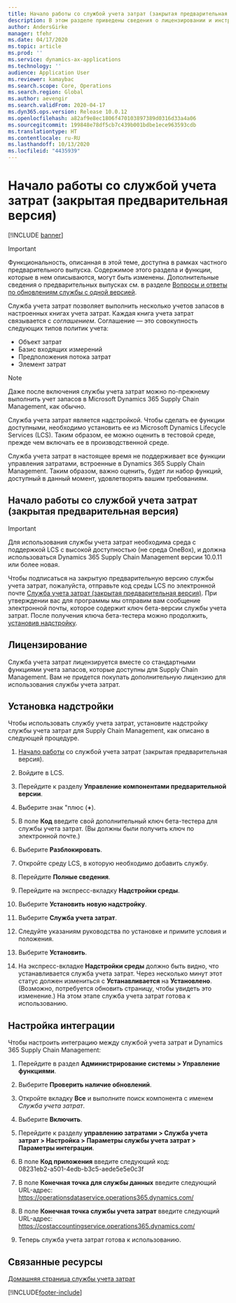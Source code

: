 ```yaml
---
title: Начало работы со службой учета затрат (закрытая предварительная версия)
description: В этом разделе приведены сведения о лицензировании и инструкции по установке для службы учета затрат.
author: AndersGirke
manager: tfehr
ms.date: 04/17/2020
ms.topic: article
ms.prod: ''
ms.service: dynamics-ax-applications
ms.technology: ''
audience: Application User
ms.reviewer: kamaybac
ms.search.scope: Core, Operations
ms.search.region: Global
ms.author: aevengir
ms.search.validFrom: 2020-04-17
ms.dyn365.ops.version: Release 10.0.12
ms.openlocfilehash: a82af9e8ec1806f470103897389d0316d33a4a06
ms.sourcegitcommit: 199848e78df5cb7c439b001bdbe1ece963593cdb
ms.translationtype: HT
ms.contentlocale: ru-RU
ms.lasthandoff: 10/13/2020
ms.locfileid: "4435939"
---
```

# <a name="get-started-with-the-cost-accounting-service-private-preview"></a>Начало работы со службой учета затрат (закрытая предварительная версия)

[!INCLUDE [banner](../includes/banner.md)]

> [!IMPORTANT]
> Функциональность, описанная в этой теме, доступна в рамках частного предварительного выпуска. Содержимое этого раздела и функции, которые в нем описываются, могут быть изменены. Дополнительные сведения о предварительных выпусках см. в разделе [Вопросы и ответы по обновлениям службы с одной версией](../../fin-ops-core/fin-ops/get-started/one-version.md).

Служба учета затрат позволяет выполнить несколько учетов запасов в настроенных книгах учета затрат. Каждая книга учета затрат связывается с *соглашением*. Соглашение — это совокупность следующих типов политик учета:

- Объект затрат
- Базис входящих измерений
- Предположения потока затрат
- Элемент затрат

> [!NOTE]
> Даже после включения службы учета затрат можно по-прежнему выполнить учет запасов в Microsoft Dynamics 365 Supply Chain Management, как обычно.

Служба учета затрат является надстройкой. Чтобы сделать ее функции доступными, необходимо установить ее из Microsoft Dynamics Lifecycle Services (LCS). Таким образом, ее можно оценить в тестовой среде, прежде чем включать ее в производственной среде.

Служба учета затрат в настоящее время не поддерживает все функции управления затратами, встроенные в Dynamics 365 Supply Chain Management. Таким образом, важно оценить, будет ли набор функций, доступный в данный момент, удовлетворять вашим требованиям.

## <a name="how-to-get-the-cost-accounting-service-private-preview"></a><a name="sign-up"></a>Начало работы со службой учета затрат (закрытая предварительная версия)

> [!IMPORTANT]
> Для использования службы учета затрат необходима среда с поддержкой LCS с высокой доступностью (не среда OneBox), и должна использоваться Dynamics 365 Supply Chain Management версии 10.0.11 или более новая.

Чтобы подписаться на закрытую предварительную версию службы учета затрат, пожалуйста, отправьте код среды LCS по электронной почте [Служба учета затрат (закрытая предварительная версия)](mailto:aevengir@microsoft.com?subject=Cost%20accounting%20service%20%28private%20preview%29). При утверждении вас для программы мы отправим вам сообщение электронной почты, которое содержит ключ бета-версии службы учета затрат. После получения ключа бета-тестера можно продолжить, [установив надстройку](#install).

## <a name="licensing"></a>Лицензирование

Служба учета затрат лицензируется вместе со стандартными функциями учета запасов, которые доступны для Supply Chain Management. Вам не придется покупать дополнительную лицензию для использования службы учета затрат.

## <a name="install-the-add-in"></a><a name="install"></a>Установка надстройки

Чтобы использовать службу учета затрат, установите надстройку службы учета затрат для Supply Chain Management, как описано в следующей процедуре.

1. [Начало работы](#sign-up) со службой учета затрат (закрытая предварительная версия).

1. Войдите в LCS.

1. Перейдите к разделу **Управление компонентами предварительной версии**.

1. Выберите знак "плюс (**+**).

1. В поле **Код** введите свой дополнительный ключ бета-тестера для службы учета затрат. (Вы должны были получить ключ по электронной почте.)

1. Выберите **Разблокировать**.

1. Откройте среду LCS, в которую необходимо добавить службу.

1. Перейдите **Полные сведения**.

1. Перейдите на экспресс-вкладку **Надстройки среды**.

1. Выберите **Установить новую надстройку**.

1. Выберите **Служба учета затрат**.

1. Следуйте указаниям руководства по установке и примите условия и положения.

1. Выберите **Установить**.

1. На экспресс-вкладке **Надстройки среды** должно быть видно, что устанавливается служба учета затрат. Через несколько минут этот статус должен измениться с **Устанавливается** на **Установлено**. (Возможно, потребуется обновить страницу, чтобы увидеть это изменение.) На этом этапе служба учета затрат готова к использованию.

## <a name="set-up-the-integration"></a>Настройка интеграции

Чтобы настроить интеграцию между службой учета затрат и Dynamics 365 Supply Chain Management:

1. Перейдите в раздел **Администрирование системы > Управление функциями**.

1. Выберите **Проверить наличие обновлений**.

1. Откройте вкладку **Все** и выполните поиск компонента с именем *Служба учета затрат*.

1. Выберите **Включить**.

1. Перейдите к разделу **управлению затратами > Служба учета затрат > Настройка > Параметры службы учета затрат > Параметры интеграции**.

1. В поле **Код приложения** введите следующий код:<br> 08231eb2-a501-4edb-b3c5-aede5e5e0c3f

1. В поле **Конечная точка для службы данных** введите следующий URL-адрес:<br>https://operationsdataservice.operations365.dynamics.com/

1. В поле **Конечная точка службы учета затрат** введите следующий URL-адрес:<br>https://costaccountingservice.operations365.dynamics.com/

1. Теперь служба учета затрат готова к использованию.

## <a name="related-resources"></a>Связанные ресурсы

[Домашняя страница службы учета затрат](cost-accounting-service-home.md)


[!INCLUDE[footer-include](../../includes/footer-banner.md)]